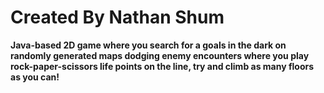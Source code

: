 # Created By Nathan Shum

**Java-based 2D game where you search for a goals in the dark on 
      randomly generated maps dodging enemy encounters
      where you play rock-paper-scissors life points on the line, try 
      and climb as many floors as you can!**
